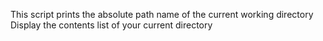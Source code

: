 This script prints the absolute path name of the current working directory
Display the contents list of your current directory
